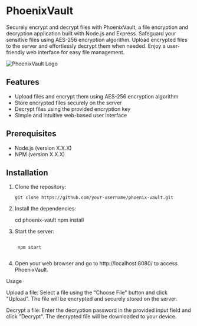 # PhoenixVault

Securely encrypt and decrypt files with PhoenixVault, a file encryption and decryption application built with Node.js and Express. Safeguard your sensitive files using AES-256 encryption algorithm. Upload encrypted files to the server and effortlessly decrypt them when needed. Enjoy a user-friendly web interface for easy file management.

![PhoenixVault Logo](logo.png)

## Features

- Upload files and encrypt them using AES-256 encryption algorithm
- Store encrypted files securely on the server
- Decrypt files using the provided encryption key
- Simple and intuitive web-based user interface

## Prerequisites

- Node.js (version X.X.X)
- NPM (version X.X.X)

## Installation

1. Clone the repository:

   ```shell
   git clone https://github.com/your-username/phoenix-vault.git
   
2. Install the dependencies:

   cd phoenix-vault
   npm install
   
3. Start the server:

   ```shell

    npm start
    
4. Open your web browser and go to http://localhost:8080/ to access PhoenixVault.

Usage

Upload a file: Select a file using the "Choose File" button and click "Upload". The file will be encrypted and securely stored on the server.

Decrypt a file: Enter the decryption password in the provided input field and click "Decrypt". The decrypted file will be downloaded to your device.